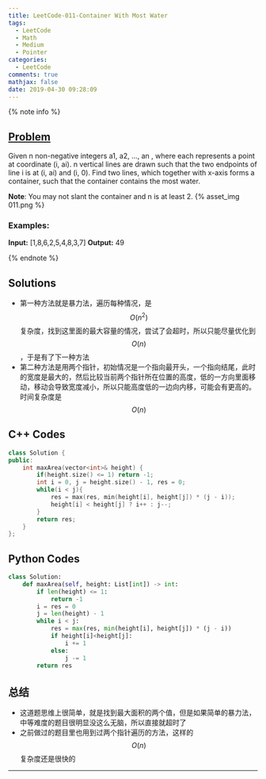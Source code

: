 ```yaml
---
title: LeetCode-011-Container With Most Water
tags:
  - LeetCode
  - Math
  - Medium
  - Pointer
categories:
  - LeetCode
comments: true
mathjax: false
date: 2019-04-30 09:28:09
---
```


<meta name="referrer" content="no-referrer" />

{% note info %}
## [Problem](https://leetcode.com/problems/container-with-most-water/)   
Given n non-negative integers a1, a2, ..., an , where each represents a point at coordinate (i, ai). n vertical lines are drawn such that the two endpoints of line i is at (i, ai) and (i, 0). Find two lines, which together with x-axis forms a container, such that the container contains the most water.

**Note**: You may not slant the container and n is at least 2.
{% asset_img 011.png %}

### Examples:
**Input:** [1,8,6,2,5,4,8,3,7]
**Output:** 49

{% endnote %}
<!--more-->

## Solutions
- 第一种方法就是暴力法，遍历每种情况，是$$ O(n^2) $$复杂度，找到这里面的最大容量的情况，尝试了会超时，所以只能尽量优化到$$ O(n) $$，于是有了下一种方法
- 第二种方法是用两个指针，初始情况是一个指向最开头，一个指向结尾，此时的宽度是最大的，然后比较当前两个指针所在位置的高度，低的一方向里面移动，移动会导致宽度减小，所以只能高度低的一边向内移，可能会有更高的。时间复杂度是$$ O(n) $$


## C++ Codes

```C++
class Solution {
public:
    int maxArea(vector<int>& height) {
        if(height.size() <= 1) return -1;
        int i = 0, j = height.size() - 1, res = 0;
        while(i < j){
            res = max(res, min(height[i], height[j]) * (j - i));
            height[i] < height[j] ? i++ : j--;
        }
        return res;
    }
};
```

## Python Codes

```python
class Solution:
    def maxArea(self, height: List[int]) -> int:
        if len(height) <= 1:
            return -1
        i = res = 0
        j = len(height) - 1
        while i < j:
            res = max(res, min(height[i], height[j]) * (j - i))
            if height[i]<height[j]:
                i += 1
            else:
                j -= 1
        return res
```

## 总结
- 这道题思维上很简单，就是找到最大面积的两个值，但是如果简单的暴力法，中等难度的题目很明显没这么无脑，所以直接就超时了
- 之前做过的题目里也用到过两个指针遍历的方法，这样的$$ O(n) $$复杂度还是很快的


------
